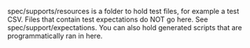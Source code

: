 spec/supports/resources is a folder to hold test files, for example a test CSV. Files that contain test expectations do NOT go here. See spec/support/expectations.
You can also hold generated scripts that are programmatically ran in here.